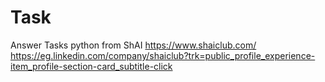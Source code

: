 # Task
Answer Tasks python from ShAI 
https://www.shaiclub.com/
https://eg.linkedin.com/company/shaiclub?trk=public_profile_experience-item_profile-section-card_subtitle-click
